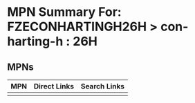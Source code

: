 



# MPN Summary For: FZECONHARTINGH26H > con-harting-h : 26H

## MPNs
  

|MPN|Direct Links|Search Links|
| :--- | :--- | :--- |
||||

